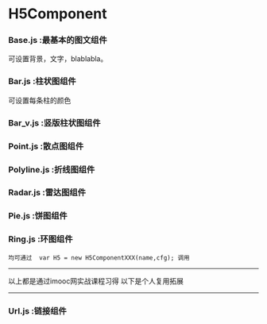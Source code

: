 # H5Component
### Base.js     :最基本的图文组件
可设置背景，文字，blablabla。
### Bar.js      :柱状图组件
可设置每条柱的颜色
### Bar_v.js    :竖版柱状图组件
### Point.js    :散点图组件
### Polyline.js :折线图组件
### Radar.js    :雷达图组件
### Pie.js      :饼图组件
### Ring.js     :环图组件
`均可通过  var H5 = new H5ComponentXXX(name,cfg); 调用`
***
以上都是通过imooc网实战课程习得
以下是个人复用拓展
***
### Url.js :链接组件